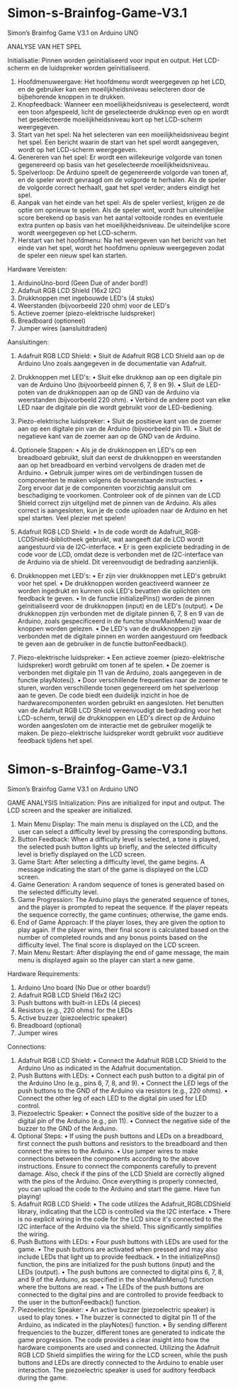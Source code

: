 # Simon-s-Brainfog-Game-V3.1
Simon’s Brainfog Game V3.1 on Arduino UNO

ANALYSE VAN HET SPEL

Initialisatie: 
Pinnen worden geïnitialiseerd voor input en output. Het LCD-scherm en de luidspreker worden geïnitialiseerd.
1.	Hoofdmenuweergave: Het hoofdmenu wordt weergegeven op het LCD, en de gebruiker kan een moeilijkheidsniveau selecteren door de bijbehorende knoppen in te drukken.
2.	Knopfeedback: Wanneer een moeilijkheidsniveau is geselecteerd, wordt een toon afgespeeld, licht de geselecteerde drukknop even op en wordt het geselecteerde moeilijkheidsniveau kort op het LCD-scherm weergegeven.
3.	Start van het spel: Na het selecteren van een moeilijkheidsniveau begint het spel. Een bericht waarin de start van het spel wordt aangegeven, wordt op het LCD-scherm weergegeven.
4.	Genereren van het spel: Er wordt een willekeurige volgorde van tonen gegenereerd op basis van het geselecteerde moeilijkheidsniveau.
5.	Spelverloop: De Arduino speelt de gegenereerde volgorde van tonen af, en de speler wordt gevraagd om de volgorde te herhalen. Als de speler de volgorde correct herhaalt, gaat het spel verder; anders eindigt het spel.
6.	Aanpak van het einde van het spel: Als de speler verliest, krijgen ze de optie om opnieuw te spelen. Als de speler wint, wordt hun uiteindelijke score berekend op basis van het aantal voltooide rondes en eventuele extra punten op basis van het moeilijkheidsniveau. De uiteindelijke score wordt weergegeven op het LCD-scherm.
7.	Herstart van het hoofdmenu: Na het weergeven van het bericht van het einde van het spel, wordt het hoofdmenu opnieuw weergegeven zodat de speler een nieuw spel kan starten.


Hardware Vereisten:
1.	ArduinoUno-bord (Geen Due of ander bord!)
2.	Adafruit RGB LCD Shield (16x2 I2C)
3.	Drukknoppen met ingebouwde LED's (4 stuks)
4.	Weerstanden (bijvoorbeeld 220 ohm) voor de LED's
5.	Actieve zoemer (piezo-elektrische luidspreker)
6.	Breadboard (optioneel)
7.	Jumper wires (aansluitdraden)

Aansluitingen:
1.	Adafruit RGB LCD Shield:
•	Sluit de Adafruit RGB LCD Shield aan op de Arduino Uno zoals aangegeven in de documentatie van Adafruit.
2.	Drukknoppen met LED's:
•	Sluit elke drukknop aan op een digitale pin van de Arduino Uno (bijvoorbeeld pinnen 6, 7, 8 en 9).
•	Sluit de LED-poten van de drukknoppen aan op de GND van de Arduino via weerstanden (bijvoorbeeld 220 ohm).
•	Verbind de andere poot van elke LED naar de digitale pin die wordt gebruikt voor de LED-bediening.
3.	Piezo-elektrische luidspreker:
•	Sluit de positieve kant van de zoemer aan op een digitale pin van de Arduino (bijvoorbeeld pin 11).
•	Sluit de negatieve kant van de zoemer aan op de GND van de Arduino.
1.	Optionele Stappen:
•	Als je de drukknoppen en LED's op een breadboard gebruikt, sluit dan eerst de drukknoppen en weerstanden aan op het breadboard en verbind vervolgens de draden met de Arduino.
•	Gebruik jumper wires om de verbindingen tussen de componenten te maken volgens de bovenstaande instructies.
•	
Zorg ervoor dat je de componenten voorzichtig aansluit om beschadiging te voorkomen. Controleer ook of de pinnen van de LCD Shield correct zijn uitgelijnd met de pinnen van de Arduino. Als alles correct is aangesloten, kun je de code uploaden naar de Arduino en het spel starten. Veel plezier met spelen!



1.	Adafruit RGB LCD Shield:
•	In de code wordt de Adafruit_RGB-LCDShield-bibliotheek gebruikt, wat aangeeft dat de LCD wordt aangestuurd via de I2C-interface.
•	Er is geen expliciete bedrading in de code voor de LCD, omdat deze is verbonden met de I2C-interface van de Arduino via de shield. Dit vereenvoudigt de bedrading aanzienlijk.
2.	Drukknoppen met LED's:
•	Er zijn vier drukknoppen met LED's gebruikt voor het spel.
•	De drukknoppen worden geactiveerd wanneer ze worden ingedrukt en kunnen ook LED's bevatten die oplichten om feedback te geven.
•	In de functie initializePins() worden de pinnen geïnitialiseerd voor de drukknoppen (input) en de LED's (output).
•	De drukknoppen zijn verbonden met de digitale pinnen 6, 7, 8 en 9 van de Arduino, zoals gespecificeerd in de functie showMainMenu() waar de knoppen worden gelezen.
•	De LED's van de drukknoppen zijn verbonden met de digitale pinnen en worden aangestuurd om feedback te geven aan de gebruiker in de functie buttonFeedback().
3.	Piezo-elektrische luidspreker:
•	Een actieve zoemer (piezo-elektrische luidspreker) wordt gebruikt om tonen af te spelen.
•	De zoemer is verbonden met digitale pin 11 van de Arduino, zoals aangegeven in de functie playNotes().
•	Door verschillende frequenties naar de zoemer te sturen, worden verschillende tonen gegenereerd om het spelverloop aan te geven.
De code biedt een duidelijk inzicht in hoe de hardwarecomponenten worden gebruikt en aangesloten. Het benutten van de Adafruit RGB LCD Shield vereenvoudigt de bedrading voor het LCD-scherm, terwijl de drukknoppen en LED's direct op de Arduino worden aangesloten om de interactie met de gebruiker mogelijk te maken. De piezo-elektrische luidspreker wordt gebruikt voor auditieve feedback tijdens het spel.


# Simon-s-Brainfog-Game-V3.1
Simon’s Brainfog Game V3.1 on Arduino UNO

GAME ANALYSIS
Initialization: Pins are initialized for input and output. The LCD screen and the speaker are initialized.
1.	Main Menu Display: The main menu is displayed on the LCD, and the user can select a difficulty level by pressing the corresponding buttons.
2.	Button Feedback: When a difficulty level is selected, a tone is played, the selected push button lights up briefly, and the selected difficulty level is briefly displayed on the LCD screen.
3.	Game Start: After selecting a difficulty level, the game begins. A message indicating the start of the game is displayed on the LCD screen.
4.	Game Generation: A random sequence of tones is generated based on the selected difficulty level.
5.	Game Progression: The Arduino plays the generated sequence of tones, and the player is prompted to repeat the sequence. If the player repeats the sequence correctly, the game continues; otherwise, the game ends.
6.	End of Game Approach: If the player loses, they are given the option to play again. If the player wins, their final score is calculated based on the number of completed rounds and any bonus points based on the difficulty level. The final score is displayed on the LCD screen.
7.	Main Menu Restart: After displaying the end of game message, the main menu is displayed again so the player can start a new game.





Hardware Requirements:
1.	Arduino Uno board (No Due or other boards!)
2.	Adafruit RGB LCD Shield (16x2 I2C)
3.	Push buttons with built-in LEDs (4 pieces)
4.	Resistors (e.g., 220 ohms) for the LEDs
5.	Active buzzer (piezoelectric speaker)
6.	Breadboard (optional)
7.	Jumper wires

Connections:
1.	Adafruit RGB LCD Shield: • Connect the Adafruit RGB LCD Shield to the Arduino Uno as indicated in the Adafruit documentation.
2.	Push Buttons with LEDs: • Connect each push button to a digital pin of the Arduino Uno (e.g., pins 6, 7, 8, and 9). • Connect the LED legs of the push buttons to the GND of the Arduino via resistors (e.g., 220 ohms). • Connect the other leg of each LED to the digital pin used for LED control.
3.	Piezoelectric Speaker: • Connect the positive side of the buzzer to a digital pin of the Arduino (e.g., pin 11). • Connect the negative side of the buzzer to the GND of the Arduino.
4.	Optional Steps: • If using the push buttons and LEDs on a breadboard, first connect the push buttons and resistors to the breadboard and then connect the wires to the Arduino. • Use jumper wires to make connections between the components according to the above instructions. Ensure to connect the components carefully to prevent damage. Also, check if the pins of the LCD Shield are correctly aligned with the pins of the Arduino. Once everything is properly connected, you can upload the code to the Arduino and start the game. Have fun playing!
5.	Adafruit RGB LCD Shield: • The code utilizes the Adafruit_RGBLCDShield library, indicating that the LCD is controlled via the I2C interface. • There is no explicit wiring in the code for the LCD since it's connected to the I2C interface of the Arduino via the shield. This significantly simplifies the wiring.
6.	Push Buttons with LEDs: • Four push buttons with LEDs are used for the game. • The push buttons are activated when pressed and may also include LEDs that light up to provide feedback. • In the initializePins() function, the pins are initialized for the push buttons (input) and the LEDs (output). • The push buttons are connected to digital pins 6, 7, 8, and 9 of the Arduino, as specified in the showMainMenu() function where the buttons are read. • The LEDs of the push buttons are connected to the digital pins and are controlled to provide feedback to the user in the buttonFeedback() function.
7.	Piezoelectric Speaker: • An active buzzer (piezoelectric speaker) is used to play tones. • The buzzer is connected to digital pin 11 of the Arduino, as indicated in the playNotes() function. • By sending different frequencies to the buzzer, different tones are generated to indicate the game progression. The code provides a clear insight into how the hardware components are used and connected. Utilizing the Adafruit RGB LCD Shield simplifies the wiring for the LCD screen, while the push buttons and LEDs are directly connected to the Arduino to enable user interaction. The piezoelectric speaker is used for auditory feedback during the game.





